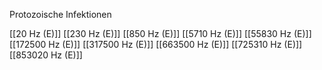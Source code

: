 Protozoische Infektionen

[[20 Hz (E)]]
[[230 Hz (E)]]
[[850 Hz (E)]]
[[5710 Hz (E)]]
[[55830 Hz (E)]]
[[172500 Hz (E)]]
[[317500 Hz (E)]]
[[663500 Hz (E)]]
[[725310 Hz (E)]]
[[853020 Hz (E)]]